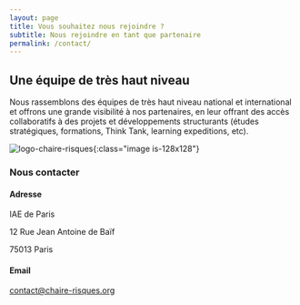 ```yaml
---
layout: page
title: Vous souhaitez nous rejoindre ?
subtitle: Nous rejoindre en tant que partenaire
permalink: /contact/
---
```


## Une équipe de très haut niveau

Nous rassemblons des équipes de très haut niveau national et international et offrons une grande visibilité à nos partenaires, en leur offrant des accès collaboratifs à des projets et développements structurants (études stratégiques, formations, Think Tank, learning expeditions, etc).

![logo-chaire-risques](/chaire-risques-bulma/assets/images/LogoChaireRisques.png){:class="image is-128x128"}


### Nous contacter 

#### Adresse

IAE de Paris

12 Rue Jean Antoine de Baïf

75013 Paris

#### Email

[contact@chaire-risques.org](mailto:contact@chaire-risques.org)


